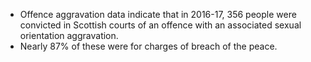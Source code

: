 * Offence aggravation data indicate that in 2016-17, 356 people were convicted in Scottish courts of an offence with an associated sexual orientation aggravation.
* Nearly 87% of these were for charges of breach of the peace.
